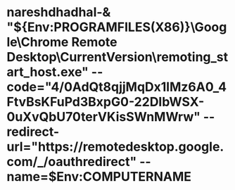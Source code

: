 # nareshdhadhal-& "${Env:PROGRAMFILES(X86)}\Google\Chrome Remote Desktop\CurrentVersion\remoting_start_host.exe" --code="4/0AdQt8qjjMqDx1lMz6A0_4FtvBsKFuPd3BxpG0-22DIbWSX-0uXvQbU70terVKisSWnMWrw" --redirect-url="https://remotedesktop.google.com/_/oauthredirect" --name=$Env:COMPUTERNAME
